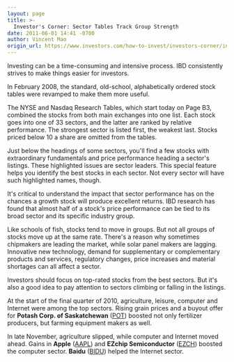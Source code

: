 ```yaml
---
layout: page
title: >-
  Investor's Corner: Sector Tables Track Group Strength
date: 2011-06-01 14:41 -0700
author: Vincent Mao
origin_url: https://www.investors.com/how-to-invest/investors-corner/investors-corner-sector-tables-track-group-strength/
---
```


Investing can be a time-consuming and intensive process. IBD consistently strives to make things easier for investors.

In February 2008, the standard, old-school, alphabetically ordered stock tables were revamped to make them more useful.

The NYSE and Nasdaq Research Tables, which start today on Page B3, combined the stocks from both main exchanges into one list. Each stock goes into one of 33 sectors, and the latter are ranked by relative performance. The strongest sector is listed first, the weakest last. Stocks priced below 10 a share are omitted from the tables.

Just below the headings of some sectors, you'll find a few stocks with extraordinary fundamentals and price performance heading a sector's listings. These highlighted issues are sector leaders. This special feature helps you identify the best stocks in each sector. Not every sector will have such highlighted names, though.

It's critical to understand the impact that sector performance has on the chances a growth stock will produce excellent returns. IBD research has found that almost half of a stock's price performance can be tied to its broad sector and its specific industry group.

Like schools of fish, stocks tend to move in groups. But not all groups of stocks move up at the same rate. There's a reason why sometimes chipmakers are leading the market, while solar panel makers are lagging. Innovative new technology, demand for supplementary or complementary products and services, regulatory changes, price increases and material shortages can all affect a sector.

Investors should focus on top-rated stocks from the best sectors. But it's also a good idea to pay attention to sectors climbing or falling in the listings.

At the start of the final quarter of 2010, agriculture, leisure, computer and Internet were among the top sectors. Rising grain prices and a buyout offer for **Potash Corp. of Saskatchewan** ([POT](https://research.investors.com/quote.aspx?symbol=POT)) boosted not only fertilizer producers, but farming equipment makers as well.

In late November, agriculture slipped, while computer and Internet moved ahead. Gains in **Apple** ([AAPL](https://research.investors.com/quote.aspx?symbol=AAPL)) and **EZchip Semiconductor** ([EZCH](https://research.investors.com/quote.aspx?symbol=EZCH)) boosted the computer sector. **Baidu** ([BIDU](https://research.investors.com/quote.aspx?symbol=BIDU)) helped the Internet sector.
